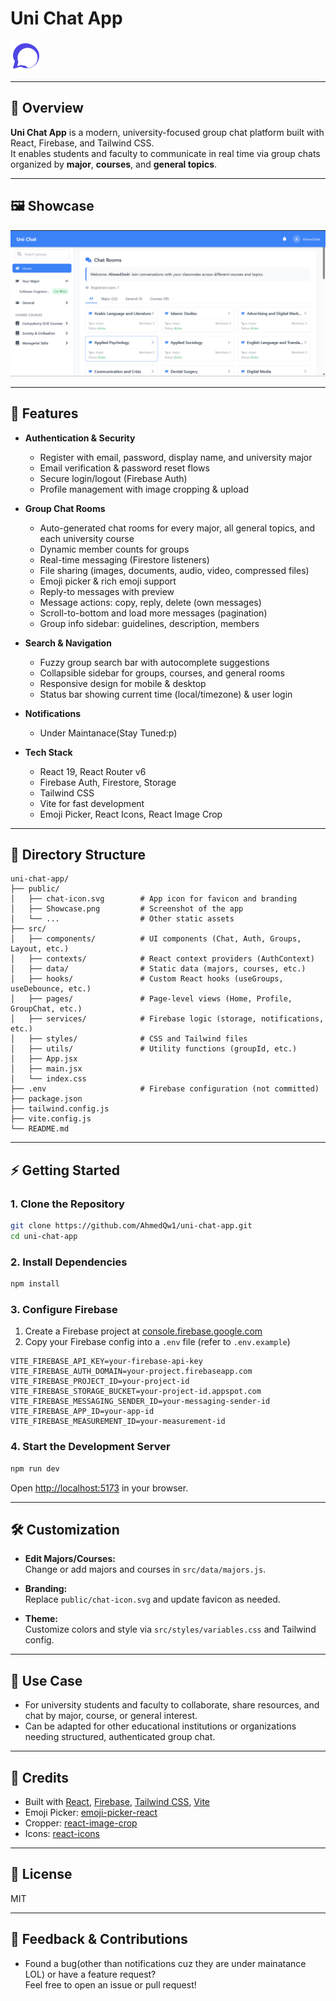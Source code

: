 # Uni Chat App

![Uni Chat Logo](public/chat-icon.svg)

---

## 🚀 Overview

**Uni Chat App** is a modern, university-focused group chat platform built with React, Firebase, and Tailwind CSS.  
It enables students and faculty to communicate in real time via group chats organized by **major**, **courses**, and **general topics**.

---

## 🖼️ Showcase

![App Showcase](public/Showcase.png)

---

## 🎯 Features

- **Authentication & Security**
  - Register with email, password, display name, and university major
  - Email verification & password reset flows
  - Secure login/logout (Firebase Auth)
  - Profile management with image cropping & upload

- **Group Chat Rooms**
  - Auto-generated chat rooms for every major, all general topics, and each university course
  - Dynamic member counts for groups
  - Real-time messaging (Firestore listeners)
  - File sharing (images, documents, audio, video, compressed files)
  - Emoji picker & rich emoji support
  - Reply-to messages with preview
  - Message actions: copy, reply, delete (own messages)
  - Scroll-to-bottom and load more messages (pagination)
  - Group info sidebar: guidelines, description, members

- **Search & Navigation**
  - Fuzzy group search bar with autocomplete suggestions
  - Collapsible sidebar for groups, courses, and general rooms
  - Responsive design for mobile & desktop
  - Status bar showing current time (local/timezone) & user login

- **Notifications**
  - Under Maintanace(Stay Tuned:p) 

- **Tech Stack**
  - React 19, React Router v6
  - Firebase Auth, Firestore, Storage
  - Tailwind CSS
  - Vite for fast development
  - Emoji Picker, React Icons, React Image Crop

---

## 📂 Directory Structure

```
uni-chat-app/
├── public/
│   ├── chat-icon.svg        # App icon for favicon and branding
│   ├── Showcase.png         # Screenshot of the app
│   └── ...                  # Other static assets
├── src/
│   ├── components/          # UI components (Chat, Auth, Groups, Layout, etc.)
│   ├── contexts/            # React context providers (AuthContext)
│   ├── data/                # Static data (majors, courses, etc.)
│   ├── hooks/               # Custom React hooks (useGroups, useDebounce, etc.)
│   ├── pages/               # Page-level views (Home, Profile, GroupChat, etc.)
│   ├── services/            # Firebase logic (storage, notifications, etc.)
│   ├── styles/              # CSS and Tailwind files
│   ├── utils/               # Utility functions (groupId, etc.)
│   ├── App.jsx
│   ├── main.jsx
│   └── index.css
├── .env                     # Firebase configuration (not committed)
├── package.json
├── tailwind.config.js
├── vite.config.js
└── README.md
```

---

## ⚡ Getting Started

### 1. Clone the Repository

```sh
git clone https://github.com/AhmedQw1/uni-chat-app.git
cd uni-chat-app
```

### 2. Install Dependencies

```sh
npm install
```

### 3. Configure Firebase

1. Create a Firebase project at [console.firebase.google.com](https://console.firebase.google.com/)
2. Copy your Firebase config into a `.env` file (refer to `.env.example`)

```env
VITE_FIREBASE_API_KEY=your-firebase-api-key
VITE_FIREBASE_AUTH_DOMAIN=your-project.firebaseapp.com
VITE_FIREBASE_PROJECT_ID=your-project-id
VITE_FIREBASE_STORAGE_BUCKET=your-project-id.appspot.com
VITE_FIREBASE_MESSAGING_SENDER_ID=your-messaging-sender-id
VITE_FIREBASE_APP_ID=your-app-id
VITE_FIREBASE_MEASUREMENT_ID=your-measurement-id
```

### 4. Start the Development Server

```sh
npm run dev
```

Open [http://localhost:5173](http://localhost:5173) in your browser.

---

## 🛠️ Customization

- **Edit Majors/Courses:**  
  Change or add majors and courses in `src/data/majors.js`.

- **Branding:**  
  Replace `public/chat-icon.svg` and update favicon as needed.

- **Theme:**  
  Customize colors and style via `src/styles/variables.css` and Tailwind config.

---

## 🏫 Use Case

- For university students and faculty to collaborate, share resources, and chat by major, course, or general interest.
- Can be adapted for other educational institutions or organizations needing structured, authenticated group chat.

---

## 🙏 Credits

- Built with [React](https://react.dev/), [Firebase](https://firebase.google.com/), [Tailwind CSS](https://tailwindcss.com/), [Vite](https://vitejs.dev/)
- Emoji Picker: [emoji-picker-react](https://github.com/ealush/emoji-picker-react)
- Cropper: [react-image-crop](https://github.com/DominicTobias/react-image-crop)
- Icons: [react-icons](https://react-icons.github.io/react-icons/)

---

## 📜 License

MIT

---

## 💬 Feedback & Contributions

- Found a bug(other than notifications cuz they are under mainatance LOL) or have a feature request?  
  Feel free to open an issue or pull request!
